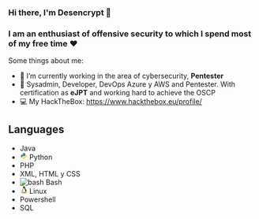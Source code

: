 ### Hi there, I'm Desencrypt 👋
### I am an enthusiast of offensive security to which I spend most of my free time ❤️



Some things about me:

- 🔭 I’m currently working in the area of cybersecurity, **Pentester**
- 📓 Sysadmin, Developer, DevOps Azure y AWS and Pentester. With certification as **eJPT** and working hard to achieve the OSCP
- 💻 My HackTheBox: https://www.hackthebox.eu/profile/



## Languages

- Java
- <img src="https://raw.githubusercontent.com/devicons/devicon/master/icons/python/python-original.svg" alt="python" width="15" height="15"/> Python
- PHP
- XML, HTML y CSS
- <img src="https://www.vectorlogo.zone/logos/gnu_bash/gnu_bash-icon.svg" alt="bash" width="15" height="15"/> Bash
- <img src="https://raw.githubusercontent.com/devicons/devicon/master/icons/linux/linux-original.svg" alt="linux" width="15" height="15"/> Linux
- Powershell
- SQL


